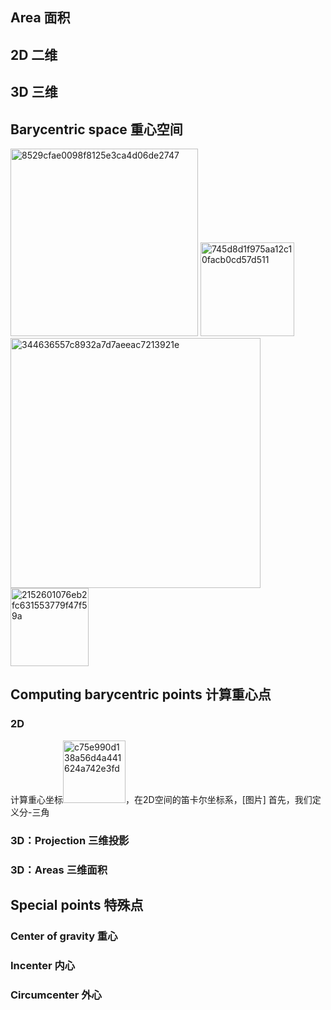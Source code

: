 ## Area 面积

## 2D 二维

## 3D 三维 

## Barycentric space 重心空间
<img width="300" alt="8529cfae0098f8125e3ca4d06de2747" src="https://user-images.githubusercontent.com/31954987/236831345-b6421ff6-08b9-44ea-be18-336cd3fcc21f.png">
<img width="150" alt="745d8d1f975aa12c10facb0cd57d511" src="https://user-images.githubusercontent.com/31954987/236831710-c52b8124-1988-45b7-a314-9b60ad21d0b8.png">
<img width="400" alt="344636557c8932a7d7aeeac7213921e" src="https://user-images.githubusercontent.com/31954987/236836259-f42ec288-d2dd-42d2-9efc-a5e91a4bc092.png">
<img width="125" alt="2152601076eb2fc631553779f47f59a" src="https://user-images.githubusercontent.com/31954987/236836732-6245990d-d21b-40a6-9b66-1309813c3fb3.png">

## Computing barycentric points 计算重心点

### 2D 
计算重心坐标<img width="100" alt="c75e990d138a56d4a441624a742e3fd" src="https://github.com/ChenxingWang93/Math/assets/31954987/731c99fe-b90a-4e3f-9bce-7cd630cea9dc">，在2D空间的笛卡尔坐标系，[图片]
首先，我们定义分-三角

### 3D：Projection 三维投影

### 3D：Areas 三维面积

## Special points 特殊点

### Center of gravity 重心

### Incenter 内心

### Circumcenter 外心
